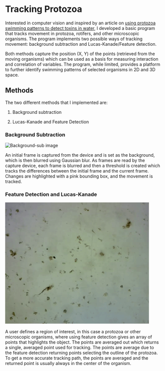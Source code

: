 # Tracking Protozoa
Interested in computer vision and inspired by an article on [using protozoa swimming patterns to detect toxins in water](https://www.whoi.edu/mr/pr/viewArticle.do?id=133689), I developed a basic program that tracks movement in protozoa, rotifers, and other microscopic organisms. The program implements two possible ways of tracking movement: background subtraction and Lucas-Kanade/Feature detection.

Both methods capture the position (X, Y) of the points (retrieved from the moving organisms) which can be used as a basis for measuring interaction and correlation of variables. The program, while limited, provides a platform to further identify swimming patterns of selected organisms in 2D and 3D space.

## Methods
The two different methods that I implemented are:

1. Background subtraction

2. Lucas-Kanade and Feature Detection

### Background Subtraction
![Background-sub image](background-sub.gif)

An initial frame is captured from the device and is set as the background, which is then blurred using Gaussian blur. As frames are read by the capture device, each frame is blurred and then a threshold is created which tracks the differences between the initial frame and the current frame. Changes are highlighted with a pink bounding box, and the movement is tracked.

### Feature Detection and Lucas-Kanade
![Lucas-Kanade image](lucas-kanade.gif)

A user defines a region of interest, in this case a protozoa or other microscopic organisms, where using feature detection gives an array of points that highlights the object. The points are averaged out which returns a single, averaged point used for tracking. The points are average due to the feature detection returning points selecting the outline of the protozoa. To get a more accurate tracking path, the points are averaged and the returned point is usually always in the center of the organism.

